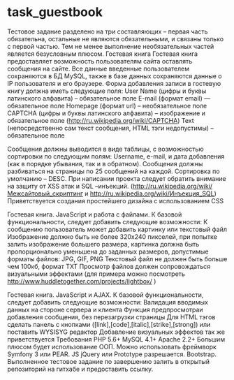 # task_guestbook
Тестовое задание разделено на три составляющих – первая часть обязательна, остальные не являются обязательными, и связаны только с первой частью. Тем не менее выполнение необязательных частей является безусловным плюсом.
Гостевая книга
Гостевая книга предоставляет возможность пользователям сайта оставлять сообщения на сайте. Все данные введенные пользователем сохраняются в БД MySQL, также в базе данных сохраняются данные о IP пользователя и его браузере.
Форма добавления записи в гостевую книгу должна иметь следующие поля:
User Name (цифры и буквы латинского алфавита) – обязательное поле
E-mail (формат email) — обязательное поле
Homepage (формат url) – необязательное поле
CAPTCHA (цифры и буквы латинского алфавита) – изображение и обязательное поле (http://ru.wikipedia.org/wiki/CAPTCHA)
Text (непосредственно сам текст сообщения, HTML тэги недопустимы) – обязательное поле
 
Сообщения должны выводится в виде таблицы, с возможностью сортировки по следующим полям: Username, e-mail, и дата добавления (как в порядке убывания, так и в обратном). Сообщения должны разбиваться на страницы по 25 сообщений на каждой. Сортировка по умолчанию – DESC.
При написании проекта следует обратить внимание на защиту от XSS атак и SQL –инъекций. (http://ru.wikipedia.org/wiki/Межсайтовый_скриптинг и http://ru.wikipedia.org/wiki/Инъекция_SQL)
Приветствуется создания простейшего дизайна с использованием CSS

Гостевая книга. JavaScript и работа с файлами.
К базовой функциональности, следует добавить следующие возможности:
К сообщению пользователь может добавить картинку или текстовый файл
Изображение должно быть не более 320х240 пикселей, при попытке залить изображение большего размера, картинка должна быть пропорционально уменьшена до заданных размеров, допустимые форматы файлов: JPG, GIF, PNG
Текстовый файл не должен быть больше чем 100кб, формат TXT
Просмотр файлов должен сопровождаться визуальными эффектами (для примера можно посмотреть http://www.huddletogether.com/projects/lightbox/ )
 
Гостевая книга. JavaScript и AJAX.
К базовой функциональности, следует добавить следующие возможности:
Валидация вводимых данных на стороне сервера и клиента
Функция предпросмотраи добавления сообщения, без перезагрузки страницы
Для HTML тэгов сделать панель с кнопками ([link],[code],[italic],[strike],[strong]) или поставить WYSISYG редактор
Добавление визуальных эффектов так же приветствуется 
Требования
PHP 5.6+
MySQL 4.1+
Apache 2.2+
Большим плюсом будет использование ООП. Можно использовать фреймворк Symfony 3 или PEAR. JS jQuery или Prototype разрешается. Bootstrap.
Выполненное тестовое задание по завершению залить в открытый репозиторий на гитхабе и предоставить ссылку.
